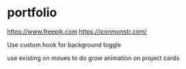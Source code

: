 # portfolio


https://www.freepik.com
https://iconmonstr.com/

Use custom hook for background toggle

use existing on moues to do grow animation on project cards